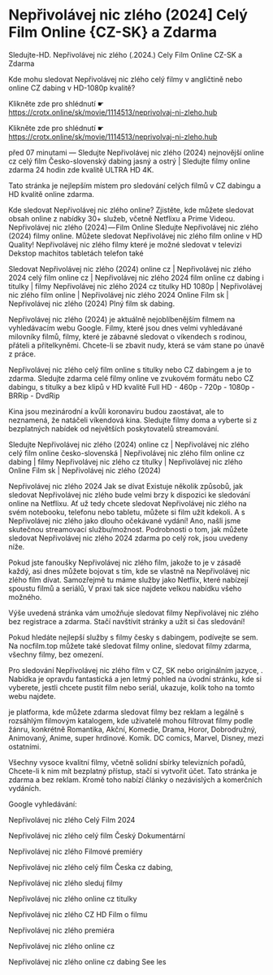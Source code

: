 # Nepřivolávej nic zlého (2024] Celý Film Online {CZ-SK} a Zdarma
Sledujte-HD. Nepřivolávej nic zlého (.2024.) Cely Film Online CZ-SK a Zdarma


Kde mohu sledovat Nepřivolávej nic zlého celý filmy v angličtině nebo online CZ dabing v HD-1080p kvalitě?

 

 

 

Klikněte zde pro shlédnutí ☛ https://crotx.online/sk/movie/1114513/neprivolvaj-ni-zleho.hub

Klikněte zde pro shlédnutí ☛ https://crotx.online/sk/movie/1114513/neprivolvaj-ni-zleho.hub

 

 

 

před 07 minutami — Sledujte Nepřivolávej nic zlého (2024) nejnovější online cz celý film Česko-slovenský dabing jasný a ostrý | Sledujte filmy online zdarma 24 hodin zde kvalitě ULTRA HD 4K.


Tato stránka je nejlepším místem pro sledování celých filmů v CZ dabingu a HD kvalitě online zdarma.


Kde sledovat Nepřivolávej nic zlého online? Zjistěte, kde můžete sledovat obsah online z nabídky 30+ služeb, včetně Netflixu a Prime Videou. Nepřivolávej nic zlého (2024) — Film Online Sledujte Nepřivolávej nic zlého (2024) filmy online. Můžete sledovat Nepřivolávej nic zlého film online v HD Quality! Nepřivolávej nic zlého filmy které je možné sledovat v televizi Dekstop machitos tabletách telefon také


Sledovat Nepřivolávej nic zlého (2024) online cz | Nepřivolávej nic zlého 2024 celý film online cz | Nepřivolávej nic zlého 2024 film online cz dabing i titulky | filmy Nepřivolávej nic zlého 2024 cz titulky HD 1080p | Nepřivolávej nic zlého film online | Nepřivolávej nic zlého 2024 Online Film sk | Nepřivolávej nic zlého (2024) Plný film sk dabing.


Nepřivolávej nic zlého (2024) je aktuálně nejoblíbenějším filmem na vyhledávacím webu Google. Filmy, které jsou dnes velmi vyhledávané milovníky filmů, filmy, které je zábavné sledovat o víkendech s rodinou, přáteli a přítelkyněmi. Chcete-li se zbavit nudy, která se vám stane po únavě z práce.


Nepřivolávej nic zlého celý film online s titulky nebo CZ dabingem a je to zdarma. Sledujte zdarma celé filmy online ve zvukovém formátu nebo CZ dabingu, s titulky a bez klipů v HD kvalitě Full HD - 460p - 720p - 1080p - BRRip - DvdRip


Kina jsou mezinárodní a kvůli koronaviru budou zaostávat, ale to neznamená, že natáčeli víkendová kina. Sledujte filmy doma a vyberte si z bezplatných nabídek od největších poskytovatelů streamování.


Sledujte Nepřivolávej nic zlého (2024) online cz | Nepřivolávej nic zlého celý film online česko-slovenská | Nepřivolávej nic zlého film online cz dabing | filmy Nepřivolávej nic zlého cz titulky | Nepřivolávej nic zlého Online Film sk | Nepřivolávej nic zlého (2024)


Nepřivolávej nic zlého 2024 Jak se dívat Existuje několik způsobů, jak sledovat Nepřivolávej nic zlého bude velmi brzy k dispozici ke sledování online na Netflixu. Ať už tedy chcete sledovat Nepřivolávej nic zlého na svém notebooku, telefonu nebo tabletu, můžete si film užít kdekoli. A s Nepřivolávej nic zlého jako dlouho očekávané vydání! Ano, našli jsme skutečnou streamovací službu/možnost. Podrobnosti o tom, jak můžete sledovat Nepřivolávej nic zlého 2024 zdarma po celý rok, jsou uvedeny níže.

Pokud jste fanoušky Nepřivolávej nic zlého film, jakože to je v zásadě každý, asi dnes můžete bojovat s tím, kde se vlastně na Nepřivolávej nic zlého film dívat. Samozřejmě tu máme služby jako Netflix, které nabízejí spoustu filmů a seriálů, V praxi tak sice najdete velkou nabídku všeho možného.


Výše uvedená stránka vám umožňuje sledovat filmy Nepřivolávej nic zlého bez registrace a zdarma. Stačí navštívit stránky a užít si čas sledování!


Pokud hledáte nejlepší služby s filmy česky s dabingem, podívejte se sem. Na nocfilm.top můžete také sledovat filmy online, sledovat filmy zdarma, všechny filmy, bez omezení.


Pro sledování Nepřivolávej nic zlého film v CZ, SK nebo originálním jazyce, . Nabídka je opravdu fantastická a jen letmý pohled na úvodní stránku, kde si vyberete, jestli chcete pustit film nebo seriál, ukazuje, kolik toho na tomto webu najdete.


je platforma, kde můžete zdarma sledovat filmy bez reklam a legálně s rozsáhlým filmovým katalogem, kde uživatelé mohou filtrovat filmy podle žánru, konkrétně Romantika, Akční, Komedie, Drama, Horor, Dobrodružný, Animovaný, Anime, super hrdinové. Komik. DC comics, Marvel, Disney, mezi ostatními.


Všechny vysoce kvalitní filmy, včetně solidní sbírky televizních pořadů, Chcete-li k nim mít bezplatný přístup, stačí si vytvořit účet. Tato stránka je zdarma a bez reklam. Kromě toho nabízí články o nezávislých a komerčních vydáních.


Google vyhledávání:

Nepřivolávej nic zlého Celý Film 2024

Nepřivolávej nic zlého celý film Český Dokumentární

Nepřivolávej nic zlého Filmové premiéry

Nepřivolávej nic zlého celý film Česka cz dabing,

Nepřivolávej nic zlého sleduj filmy

Nepřivolávej nic zlého online cz titulky

Nepřivolávej nic zlého CZ HD Film o filmu

Nepřivolávej nic zlého premiéra

Nepřivolávej nic zlého online cz

Nepřivolávej nic zlého online cz dabing See les
